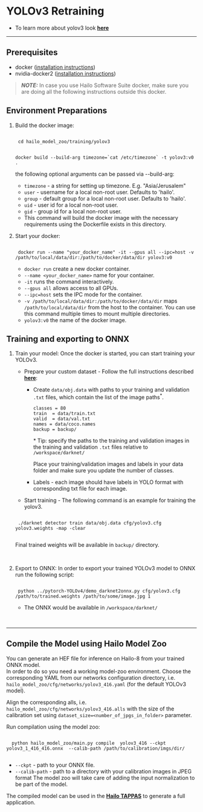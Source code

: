 # YOLOv3 Retraining
  * To learn more about yolov3 look [**here**](https://github.com/hailo-ai/darknet)
---

## Prerequisites
  * docker ([installation instructions](https://docs.docker.com/engine/install/ubuntu/))
  * nvidia-docker2 ([installation instructions](https://docs.nvidia.com/datacenter/cloud-native/container-toolkit/install-guide.html))
  > **_NOTE:_**  In case you use Hailo Software Suite docker, make sure you are doing all the following instructions outside this docker.
## Environment Preparations
  1. Build the docker image:
      
      <code stage="docker_build">
      cd <span val="dockerfile_path">hailo_model_zoo/training/yolov3</span>

      docker build --build-arg timezone=\`cat /etc/timezone\` -t yolov3:v0 .
      </code>

      the following optional arguments can be passed via --build-arg:
      
      - `timezone` - a string for setting up timezone. E.g. "Asia/Jerusalem"
      - `user` - username for a local non-root user. Defaults to 'hailo'.
      - `group` - default group for a local non-root user. Defaults to 'hailo'.
      - `uid` - user id for a local non-root user.
      - `gid` - group id for a local non-root user.
      - This command will build the docker image with the necessary requirements using the Dockerfile exists in this directory.

  2. Start your docker:
      
      <code stage="docker_run">
      docker run <span val="replace_none">--name "your_docker_name"</span> -it --gpus all --ipc=host -v <span val="local_vol_path">/path/to/local/data/dir</span>:<span val="docker_vol_path">/path/to/docker/data/dir</span> yolov3:v0
      </code>

      - `docker run` create a new docker container.
      - `--name <your_docker_name>` name for your container.
      - `-it` runs the command interactively.
      - `--gpus all` allows access to all GPUs.
      - `--ipc=host` sets the IPC mode for the container.
      - `-v /path/to/local/data/dir:/path/to/docker/data/dir` maps `/path/to/local/data/dir` from the host to the container. You can use this command multiple times to mount multiple directories.
      - `yolov3:v0` the name of the docker image.

## Training and exporting to ONNX
  1. Train your model:
    Once the docker is started, you can start training your YOLOv3.
      * Prepare your custom dataset - Follow the full instructions described [**here**](https://github.com/AlexeyAB/darknet#how-to-train-to-detect-your-custom-objects):

        * Create `data/obj.data` with paths to your training and validation `.txt` files, which contain the list of the image paths<sup>*</sup>.
          ```
          classes = 80
          train  = data/train.txt
          valid  = data/val.txt
          names = data/coco.names
          backup = backup/
          ```
          \* Tip: specify the paths to the training and validation images in the training and validation `.txt` files relative to `/workspace/darknet/`

          Place your training/validation images and labels in your data folder and make sure you update the number of classes.
        * Labels - each image should have labels in YOLO format with corresponding txt file for each image.

      * Start training - The following command is an example for training the yolov3.
      
      <code stage="retrain">
      ./darknet detector train <span val="docker_obj_data_path">data/obj.data</span> cfg/yolov3.cfg yolov3.weights -map -clear
      </code>

      Final trained weights will be available in <code>backup/</code> directory.
  <br>

  2. Export to ONNX:
  In order to export your trained YOLOv3 model to ONNX run the following script:
      
      <code stage="export">
      python ../pytorch-YOLOv4/demo_darknet2onnx.py cfg/yolov3.cfg <span val="docker_path_to_trained_model">/path/to/trained.weights</span> <span val="docker_path_to_image">/path/to/some/image.jpg</span> 1
      </code>

      - The ONNX would be available in <code>/workspace/darknet/</code>

<br>

---

## Compile the Model using Hailo Model Zoo
  You can generate an HEF file for inference on Hailo-8 from your trained ONNX model.  
  In order to do so you need a working model-zoo environment.
  Choose the corresponding YAML from our networks configuration directory, i.e. <code>hailo_model_zoo/cfg/networks/yolov3_416.yaml</code> (for the default YOLOv3 model).

  Align the corresponding alls, i.e. <code>hailo_model_zoo/cfg/networks/yolov3_416.alls</code> with the size of the calibration set using <code>dataset_size=<number_of_jpgs_in_folder></code> parameter.

  Run compilation using the model zoo:
  
  <code stage="compile">
  python <span val="mz_main_path">hailo_model_zoo/main.py</span> compile  yolov3_416 --ckpt <span val="local_path_to_onnx">yolov3_1_416_416.onnx</span>  --calib-path <span val="calib_set_path">/path/to/calibration/imgs/dir/</span>
  </code>

  * <code>--ckpt</code> - path to your ONNX  file.
  * <code>--calib-path</code> - path to a  directory with your calibration images in  JPEG format
  The model zoo will take care of adding  the input normalization to be part of the  model.

  The compiled model can be used in the [**Hailo TAPPAS**](https://hailo.ai/developer-zone/tappas-apps-toolkit/) to generate a full application.  <br>
